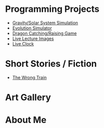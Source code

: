 # Programming Projects

* [Gravity/Solar System Simulation](solarsystemsim/gravity.html)
* [Evolution Simulator]()
* [Dragon Catching/Raising Game]()
* [Live Lecture Images]()
* [Live Clock]()

# Short Stories / Fiction
* [The Wrong Train]()

# Art Gallery

# About Me
